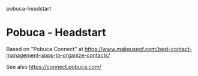 pobuca-headstart
# Pobuca - Headstart

Based on "Pobuca Connect" at https://www.makeuseof.com/best-contact-management-apps-to-organize-contacts/

See also https://connect.pobuca.com/

